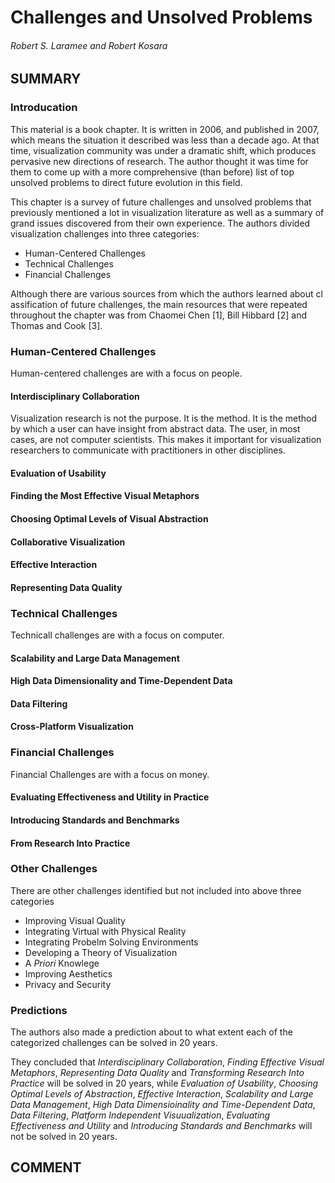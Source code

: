 # Challenges and Unsolved Problems
###### Robert S. Laramee and Robert Kosara

## SUMMARY

### Introducation

This material is a book chapter. It is written in 2006, and published in 2007, which means the situation it described was less than a decade ago. At that time, visualization community was under a dramatic shift, which produces pervasive new directions of research. The author thought it was time for them to come up with a more comprehensive (than before) list of top unsolved problems to direct future evolution in this field.

This chapter is a survey of future challenges and unsolved problems that previously mentioned a lot in visualization literature as well as a summary of grand issues discovered from their own experience. The authors divided visualization challenges into three categories:

* Human-Centered Challenges
* Technical Challenges
* Financial Challenges

Although there are various sources from which the authors learned about cl assification of future challenges, the main resources that were repeated throughout the chapter was from Chaomei Chen [1], Bill Hibbard [2] and Thomas and Cook [3].

### Human-Centered Challenges

Human-centered challenges are with a focus on people.

#### Interdisciplinary Collaboration

Visualization research is not the purpose. It is the method. It is the method by which a user can have insight from abstract data. The user, in most cases, are not computer scientists. This makes it important for visualization researchers to communicate with practitioners in other disciplines.

#### Evaluation of Usability

#### Finding the Most Effective Visual Metaphors

#### Choosing Optimal Levels of Visual Abstraction

#### Collaborative Visualization

#### Effective Interaction

#### Representing Data Quality

### Technical Challenges

Technicall challenges are with a focus on computer.

#### Scalability and Large Data Management

#### High Data Dimensionality and Time-Dependent Data

#### Data Filtering

#### Cross-Platform Visualization

### Financial Challenges

Financial Challenges are with a focus on money.

#### Evaluating Effectiveness and Utility in Practice

#### Introducing Standards and Benchmarks

#### From Research Into Practice

### Other Challenges

There are other challenges identified but not included into above three categories

* Improving Visual Quality
* Integrating Virtual with Physical Reality
* Integrating Probelm Solving Environments
* Developing a Theory of Visualization
* A *Priori* Knowlege
* Improving Aesthetics
* Privacy and Security

### Predictions

The authors also made a prediction about to what extent each of the categorized challenges can be solved in 20 years.

They concluded that *Interdisciplinary Collaboration*, *Finding Effective Visual Metaphors*, *Representing Data Quality* and *Transforming Research Into Practice* will be solved in 20 years, while *Evaluation of Usability*, *Choosing Optimal Levels of Abstraction*, *Effective Interaction*, *Scalability and Large Data Management*, *High Data Dimensioinality and Time-Dependent Data*, *Data Filtering*, *Platform Independent Visuualization*, *Evaluating Effectiveness and Utility* and *Introducing Standards and Benchmarks* will not be solved in 20 years.

## COMMENT

